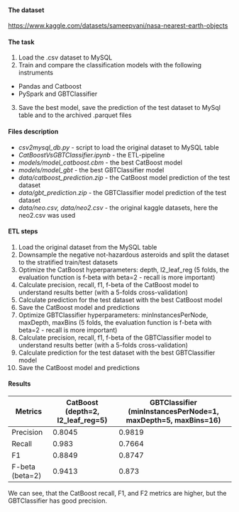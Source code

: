 #### The dataset
https://www.kaggle.com/datasets/sameepvani/nasa-nearest-earth-objects

#### The task
1) Load the .csv dataset to MySQL
2) Train and compare the classification models with the following instruments
- Pandas and Catboost
- PySpark and GBTClassifier
3) Save the best model, save the prediction of the test dataset to MySql table and to the archived .parquet files

#### Files description
- _csv2mysql_db.py_ - script to load the original dataset to MySQL table
- _CatBoostVsGBTClassifier.ipynb_ - the ETL-pipeline
- _models/model_catboost.cbm_ - the best CatBoost model
- _models/model_gbt_ - the best GBTClassifier model
- _data/catboost_prediction.zip_ - the CatBoost model prediction of the test dataset
- _data/gbt_prediction.zip_ - the GBTClassifier model prediction of the test dataset
- _data/neo.csv, data/neo2.csv_ - the original kaggle datasets, here the neo2.csv was used

#### ETL steps
1) Load the original dataset from the MySQL table
2) Downsample the negative not-hazardous asteroids and split the dataset to the stratified train/test datasets
3) Optimize the CatBoost hyperparameters: depth, l2_leaf_reg (5 folds, the evaluation function is f-beta with beta=2 - recall is more important)
4) Calculate precision, recall, f1, f-beta of the CatBoost model to understand results better (with a 5-folds cross-validation)
5) Calculate prediction for the test dataset with the best CatBoost model
6) Save the CatBoost model and predictions
7) Optimize GBTClassifier hyperparameters: minInstancesPerNode, maxDepth, maxBins (5 folds, the evaluation function is f-beta with beta=2 - recall is more important)
8) Calculate precision, recall, f1, f-beta of the GBTClassifier model to understand results better (with a 5-folds cross-validation)
9) Calculate prediction for the test dataset with the best GBTClassifier model
10) Save the CatBoost model and predictions

#### Results
| Metrics  | CatBoost (depth=2, l2_leaf_reg=5) | GBTClassifier (minInstancesPerNode=1, maxDepth=5, maxBins=16) |
| ------------- | ------------- | ------------- |
| Precision  | 0.8045 | 0.9819 |
| Recall  | 0.983 | 0.7664 |
| F1 | 0.8849 | 0.8747 |
| F-beta (beta=2) | 0.9413 | 0.873 |

We can see, that the CatBoost recall, F1, and F2 metrics are higher, but the GBTClassifier has good precision.

